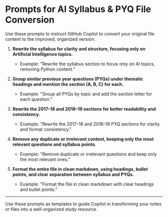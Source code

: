 # Prompts for AI Syllabus & PYQ File Conversion

Use these prompts to instruct GitHub Copilot to convert your original file content to the improved, organized version:

1. **Rewrite the syllabus for clarity and structure, focusing only on Artificial Intelligence topics.**
   - Example: "Rewrite the syllabus section to focus only on AI topics, removing Python content."

2. **Group similar previous year questions (PYQs) under thematic headings and mention the section (A, B, C) for each.**
   - Example: "Group all PYQs by topic and add the section letter for each question."

3. **Rewrite the 2017–18 and 2018–19 sections for better readability and consistency.**
   - Example: "Rewrite the 2017–18 and 2018–19 PYQ sections for clarity and format consistency."

4. **Remove any duplicate or irrelevant content, keeping only the most relevant questions and syllabus points.**
   - Example: "Remove duplicate or irrelevant questions and keep only the most relevant ones."

5. **Format the entire file in clean markdown, using headings, bullet points, and clear separation between syllabus and PYQs.**
   - Example: "Format the file in clean markdown with clear headings and bullet points."

---
Use these prompts as templates to guide Copilot in transforming your notes or files into a well-organized study resource.
